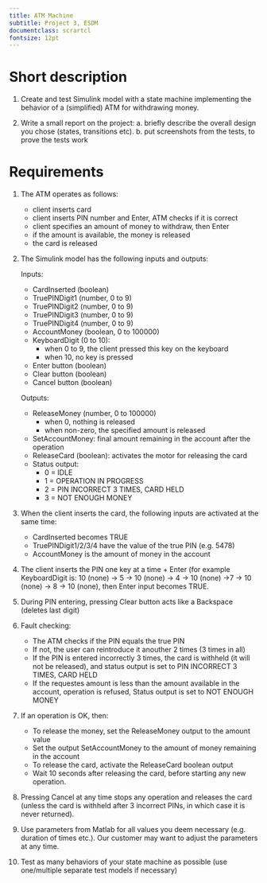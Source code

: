 ```yaml
---
title: ATM Machine
subtitle: Project 3, ESDM
documentclass: scrartcl
fontsize: 12pt
---
```


# Short description

1. Create and test Simulink model with a state machine implementing the behavior of a (simplified) ATM for withdrawing money.

2. Write a small report on the project:
   a. briefly describe the overall design you chose (states, transitions etc).
   b. put screenshots from the tests, to prove the tests work
   
# Requirements

1. The ATM operates as follows:
   - client inserts card
   - client inserts PIN number and Enter, ATM checks if it is correct
   - client specifies an amount of money to withdraw, then Enter
   - if the amount is available, the money is released
   - the card is released

2. The Simulink model has the following inputs and outputs:
    
    Inputs:
    - CardInserted (boolean)
    - TruePINDigit1 (number, 0 to 9)
    - TruePINDigit2 (number, 0 to 9)
    - TruePINDigit3 (number, 0 to 9)
    - TruePINDigit4 (number, 0 to 9)
    - AccountMoney (boolean, 0 to 100000)
    - KeyboardDigit (0 to 10): 
        - when 0 to 9, the client pressed this key on the keyboard
        - when 10, no key is pressed
    - Enter button (boolean)
    - Clear button (boolean)
    - Cancel button (boolean)

    Outputs:
    - ReleaseMoney (number, 0 to 100000)
        - when 0, nothing is released
        - when non-zero, the specified amount is released
    - SetAccountMoney: final amount remaining in the account after the operation
    - ReleaseCard (boolean): activates the motor for releasing the card
    - Status output:
        - 0 = IDLE
        - 1 = OPERATION IN PROGRESS
        - 2 = PIN INCORRECT 3 TIMES, CARD HELD
        - 3 = NOT ENOUGH MONEY

3. When the client inserts the card, the following inputs are activated at the same time:
    - CardInserted becomes TRUE
    - TruePINDigit1/2/3/4 have the value of the true PIN (e.g. 5478)
    - AccountMoney is the amount of money in the account
        
4. The client inserts the PIN one key at a time + Enter (for example KeyboardDigit is: 10 (none) -> 5 -> 10 (none) -> 4 -> 10 (none) ->7 -> 10 (none) -> 8 -> 10 (none), then Enter input becomes TRUE.

5. During PIN entering, pressing Clear button acts like a Backspace (deletes last digit)

6. Fault checking:
    - The ATM checks if the PIN equals the true PIN
    - If not, the user can reintroduce it anouther 2 times (3 times in all)
    - If the PIN is entered incorrectly 3 times, the card is withheld (it will not be released), and status output is set to PIN INCORRECT 3 TIMES, CARD HELD
    - If the requestes amount is less than the amount available in the account, operation is refused, Status output is set to NOT ENOUGH MONEY

7. If an operation is OK, then:
    - To release the money, set the ReleaseMoney output to the amount value
    - Set the output SetAccountMoney to the amount of money remaining in the account
    - To release the card, activate the ReleaseCard boolean output
    - Wait 10 seconds after releasing the card, before starting any new operation.

8. Pressing Cancel at any time stops any operation and releases the card (unless the card is withheld after 3 incorrect PINs, in which case it is never returned).

5. Use parameters from Matlab for all values you deem necessary (e.g. duration of times etc.).
Our customer may want to adjust the parameters at any time.

6. Test as many behaviors of your state machine as possible (use one/multiple separate test models if necessary)

